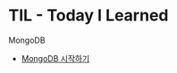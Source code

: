 # TIL - Today I Learned

MongoDB
- [MongoDB 시작하기](https://github.com/dee021/TIL/blob/main/MongoDB/01_Start_to_Mongo.md)

